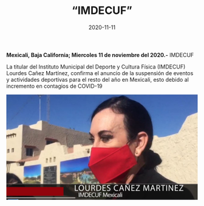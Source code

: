 ﻿---
layout: blog
title:  “IMDECUF”
date:   2020-11-11  
categories: mexicali
permalink: /:categories/:title:output_ext
image: /img/cnr/imdecuf.jpg
autor: 
---


**Mexicali, Baja California;  Miercoles 11 de noviembre del 2020.-** IMDECUF


La titular del Instituto Municipal del Deporte y Cultura Física (IMDECUF) Lourdes Cañez Martínez, confirma el anuncio de la suspensión de eventos y actividades deportivas para el resto del año en Mexicali, esto debido al incremento en contagios de COVID-19

<div id="carouselExampleSlidesOnly" class="carousel slide" data-ride="carousel">
  <div class="carousel-inner">
    <div class="carousel-item active">
       <img class="d-block w-100" src="/img/cnr/imdecuf.jpg" loading="lazy"  alt="IMDECUF">
    </div>
  </div>
</div>